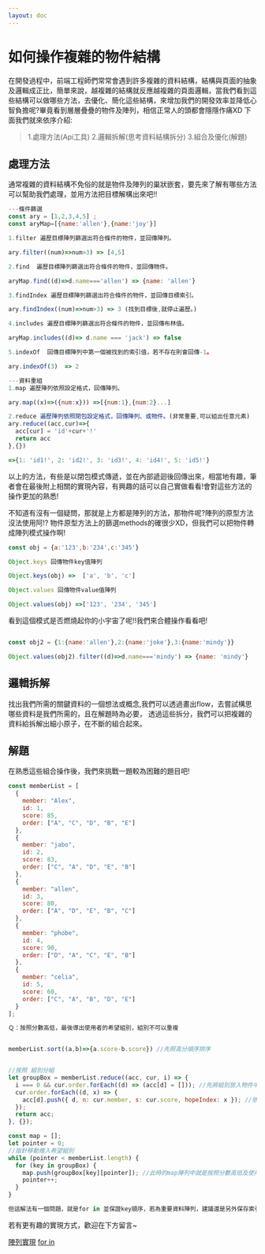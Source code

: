 ```yaml
---
layout: doc
---
```

<!-- ---
title: 如何操作複雜的物件結構
date: 2022-11-26 00:45:20
categories: [JavaScript]
tags: [JavaScript,ArrayMethods,iterable Obj]
--- -->

# 如何操作複雜的物件結構

在開發過程中，前端工程師們常常會遇到許多複雜的資料結構，結構與頁面的抽象及邏輯成正比，簡單來說，越複雜的結構就反應越複雜的頁面邏輯，當我們看到這些結構可以做哪些方法，去優化、簡化這些結構，來增加我們的開發效率並降低心智負擔呢?畢竟看到層層疊疊的物件及陣列，相信正常人的頭都會隱隱作痛XD
下面我們就來依序介紹:
>1.處理方法(Api工具)
>2.邏輯拆解(思考資料結構拆分)
>3.組合及優化(解題)

## 處理方法
通常複雜的資料結構不免俗的就是物件及陣列的巢狀嵌套，要先來了解有哪些方法可以幫助我們處理，並用方法把目標解構出來吧!!

```javascript
---條件篩選 
const ary = [1,2,3,4,5] ;
const aryMap=[{name:'allen'},{name:'joy'}]

1.filter 遍歷目標陣列篩選出符合條件的物件，並回傳陣列。

ary.filter((num)=>num>3) => [4,5]

2.find  遍歷目標陣列篩選出符合條件的物件，並回傳物件。

aryMap.find((d)=>d.name==='allen') => {name: 'allen'}

3.findIndex 遍歷目標陣列篩選出符合條件的物件，並回傳目標索引。

ary.findIndex((num)=>num>3) => 3 (找到目標後,就停止遍歷。)

4.includes 遍歷目標陣列篩選出符合條件的物件，並回傳布林值。

aryMap.includes((d)=> d.name === 'jack') => false 

5.indexOf  回傳目標陣列中第一個被找到的索引值，若不存在則會回傳-1。

ary.indexOf(3)  => 2

---資料重組
1.map 遍歷陣列依照設定格式，回傳陣列。

ary.map((x)=>({num:x})) =>[{num:1},{num:2}...]

2.reduce 遍歷陣列依照閉包設定格式，回傳陣列、或物件。(非常重要,可以組出任意元素)
ary.reduce((acc,cur)=>{
  acc[cur] = 'id'+cur+'!'
  return acc
},{})

=>{1: 'id1!', 2: 'id2!', 3: 'id3!', 4: 'id4!', 5: 'id5!'}

```

以上的方法，有些是以閉包模式傳遞，並在內部遞迴後回傳出來，相當地有趣，筆者會在最後附上相關的實現內容，有興趣的話可以自己實做看看!會對這些方法的操作更加的熟悉!

不知道有沒有一個疑問，那就是上方都是陣列的方法，那物件呢?陣列的原型方法沒法使用阿!?
物件原型方法上的篩選methods的確很少XD，但我們可以把物件轉成陣列模式操作啊!


```javascript
const obj = {a:'123',b:'234',c:'345'}

Object.keys 回傳物件key值陣列

Object.keys(obj) =>  ['a', 'b', 'c']

Object.values 回傳物件value值陣列

Object.values(obj) =>['123', '234', '345']

```

看到這個模式是否燃燒起你的小宇宙了呢!!我們來合體操作看看吧!

```javascript

const obj2 = {1:{name:'allen'},2:{name:'joke'},3:{name:'mindy'}}

Object.values(obj2).filter((d)=>d.name==='mindy') => {name: 'mindy'}

```

## 邏輯拆解

找出我們所需的關鍵資料的一個想法或概念,我們可以透過畫出flow，去嘗試構思哪些資料是我們所需的，且在解題時為必要，
透過這些拆分，我們可以把複雜的資料給拆解出細小原子，在不斷的組合起來。


## 解題

在熟悉這些組合操作後，我們來挑戰一題較為困難的題目吧!

```javascript
const memberList = [
  {
    member: "Alex",
    id: 1,
    score: 85,
    order: ["A", "C", "D", "B", "E"]
  },
  {
    member: "jabo",
    id: 2,
    score: 83,
    order: ["C", "A", "D", "E", "B"]
  },
  {
    member: "allen",
    id: 3,
    score: 80,
    order: ["A", "D", "E", "B", "C"]
  },
  {
    member: "phobe",
    id: 4,
    score: 90,
    order: ["D", "A", "C", "E", "B"]
  },
  {
    member: "celia",
    id: 5,
    score: 60,
    order: ["C", "A", "B", "D", "E"]
  }
];

Ｑ：按照分數高低，最後導出使用者的希望組別，組別不可以重複


memberList.sort((a,b)=>{a.score-b.score}) //先照高分順序排序


//按照 組別分組
let groupBox = memberList.reduce((acc, cur, i) => {
  i === 0 && cur.order.forEach((d) => (acc[d] = [])); //先將組別放入物件中，並將值設為陣列
  cur.order.forEach((d, x) => {
    acc[d].push({ d, n: cur.member, s: cur.score, hopeIndex: x }); //依照順序送入陣列中
  });
  return acc;
}, {});

const map = [];
let pointer = 0;
//指針移動推入希望組別
while (pointer < memberList.length) {
  for (key in groupBox) {
    map.push(groupBox[key][pointer]); //此時的map陣列中就是按照分數高低及使用者意願的順序
    pointer++;
  }
}

但這解法有一個問題，就是for in 並保證key順序，若為重要資料陣列，建議還是另外保存索引值，較為理想喔!

```

若有更有趣的實現方式，歡迎在下方留言~

[陣列實現](https://github.com/eepson123tw/DeepLearnJs/blob/master/10%E8%B3%87%E6%96%99%E7%B5%90%E6%A7%8B%E6%93%8D%E4%BD%9C%E5%8F%8A%E5%AF%A6%E7%8F%BE/arrayApi.js)
[for in](https://developer.mozilla.org/zh-TW/docs/Web/JavaScript/Reference/Statements/for...in)
